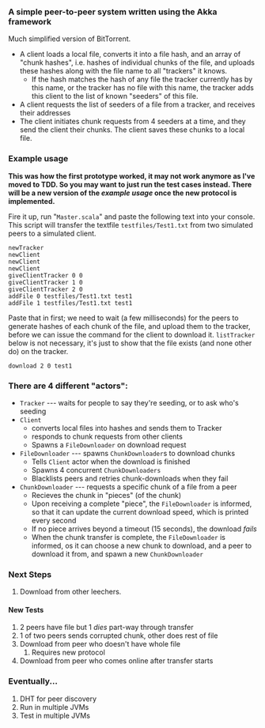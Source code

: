 ### A simple peer-to-peer system written using the Akka framework

Much simplified version of BitTorrent.

* A client loads a local file, converts it into a file hash, and an array of
  "chunk hashes", i.e. hashes of individual chunks of the file, and uploads
  these hashes along with the file name to all "trackers" it knows.
    * If the hash matches the hash of any file the tracker currently has by
      this name, or the tracker has no file with this name, the tracker adds
      this client to the list of known "seeders" of this file.
* A client requests the list of seeders of a file from a tracker, and receives
  their addresses
* The client initiates chunk requests from 4 seeders at a time, and they send
  the client their chunks. The client saves these chunks to a local file.

### Example usage

**This was how the first prototype worked, it may not work anymore as I've moved to TDD.
So you may want to just run the test cases instead. There will be a new version of the
*example usage* once the new protocol is implemented.**

Fire it up, run "`Master.scala`" and paste the following text into your
console. This script will transfer the textfile `testfiles/Test1.txt` from two
simulated peers to a simulated client.

    newTracker
    newClient
    newClient
    newClient
    giveClientTracker 0 0
    giveClientTracker 1 0
    giveClientTracker 2 0
    addFile 0 testfiles/Test1.txt test1
    addFile 1 testfiles/Test1.txt test1
    
Paste that in first; we need to wait (a few milliseconds) for the peers to
generate hashes of each chunk of the file, and upload them to the tracker,
before we can issue the command for the client to download it. `listTracker`
below is not necessary, it's just to show that the file exists (and none other
do) on the tracker.
    
    download 2 0 test1


### There are 4 different "actors":

* `Tracker` --- waits for people to say they're seeding, or to ask who's
  seeding
* `Client`
    * converts local files into hashes and sends them to Tracker
    * responds to chunk requests from other clients
    * Spawns a `FileDownloader` on download request
* `FileDownloader` --- spawns `ChunkDownloader`s to download chunks
    * Tells `Client` actor when the download is finished
    * Spawns 4 concurrent `ChunkDownloaders`
    * Blacklists peers and retries chunk-downloads when they fail
* `ChunkDownloader` --- requests a specific chunk of a file from a peer
    * Recieves the chunk in "pieces" (of the chunk)
    * Upon receiving a complete "piece", the `FileDownloader` is informed, so
      that it can update the current download speed, which is printed every
      second
    * If no piece arrives beyond a timeout (15 seconds), the download *fails*
    * When the chunk transfer is complete, the `FileDownloader` is informed, os
      it can choose a new chunk to download, and a peer to download it from,
      and spawn a new `ChunkDownloader`

### Next Steps

1. Download from other leechers.

#### New Tests

1. 2 peers have file but 1 *dies* part-way through transfer
2. 1 of two peers sends corrupted chunk, other does rest of file
3. Download from peer who doesn't have whole file
    1. Requires new protocol
3. Download from peer who comes online after transfer starts

### Eventually...

1. DHT for peer discovery
2. Run in multiple JVMs
3. Test in multiple JVMs

